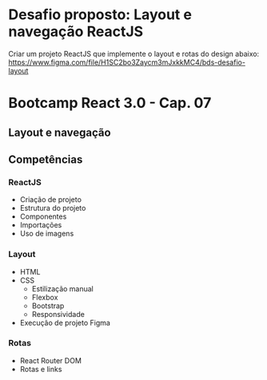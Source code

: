 # Desafio proposto: Layout e navegação ReactJS

Criar um projeto ReactJS que implemente o layout e rotas do design abaixo:<br>
https://www.figma.com/file/H1SC2bo3Zaycm3mJxkkMC4/bds-desafio-layout<br>
# Bootcamp React 3.0 - Cap. 07<br>
## Layout e navegação<br>
## Competências<br>

### ReactJS
<ul>
  <li>Criação de projeto
  <li>Estrutura do projeto
  <li>Componentes
  <li>Importações
  <li>Uso de imagens
</ul>
</ul>

### Layout
<ul>
  <li>HTML
  <li>CSS
    <ul>
      <li>Estilização manual
      <li>Flexbox
      <li>Bootstrap
      <li>Responsividade
    </ul>
  <li>Execução de projeto Figma
 </ul>
  
### Rotas
<ul>
  <li>React Router DOM
  <li>Rotas e links
</ul>
<br><br>
